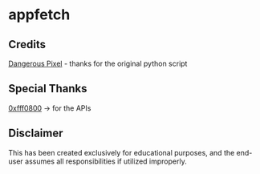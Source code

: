 # appfetch

## Credits
[Dangerous Pixel](https://t.me/xdanpixel) - thanks for the original python script

## Special Thanks

[0xfff0800](https://github.com/0xfff0800/Checkra1n-app) -> for the APIs

## Disclaimer

 This has been created exclusively for educational purposes, and the end-user assumes all responsibilities if utilized improperly.